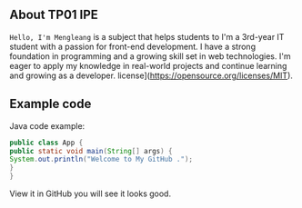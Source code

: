 ## About TP01 IPE
`Hello, I'm Mengleang` is a subject that helps students to 
I'm a 3rd-year IT student with a passion for front-end development. I have a strong foundation in programming and a growing skill set in web technologies. I'm eager to apply my knowledge in real-world projects and continue learning and growing as a developer.
license](https://opensource.org/licenses/MIT).
## Example code
Java code example:
```Java
public class App {
public static void main(String[] args) {
System.out.println("Welcome to My GitHub .");
}
}
```
View it in GitHub you will see it looks good.
